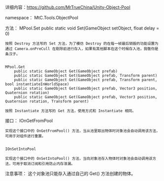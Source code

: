 详细内容：https://github.com/MrTrueChina/Unity-Object-Pool

namespace： MtC.Tools.ObjectPool

方法：
	MPool.Set
		public static void Set(GameObject setObject, float delay = 0)
		
	按照 Destroy 方法写的 Set 方法，为了模仿 Destroy 的在每一帧最后销毁的功能设置为通过 Camera.onPreCull 在剔除前进行存入，如果有其他脚本在这个时候存入池，我敬你是条汉子。


	MPool.Get
		public static GameObject Get(GameObject prefab)
		public static GameObject Get(GameObject prefab, Transform parent)
		public static GameObject Get(GameObject prefab, Transform parent, bool instantiateInWorldSpace)
		public static GameObject Get(GameObject prefab, Vector3 position, Quaternion rotation)
		public static GameObject Get(GameObject prefab, Vector3 position, Quaternion rotation, Transform parent)

	按照 Instantiate 方法写的 Get 方法，使用方式和 Instantiate 相同。


接口：
	IOnGetFromPool
	
	实现这个接口中的 OnGetFromPool() 方法，当从池里取出物体时对象池会自动调用该方法，可用于对组件进行重置。
	
	
	IOnSetIntoPool
	
	实现这个接口中的 OnSetIntoPool() 方法，当向对象池存入物体时对象池会自动调用该方法，可用于取消订阅和引用防止内存泄漏。

注意事项：
这个对象池只能存入通过自己的 Get() 方法创建的物体。
